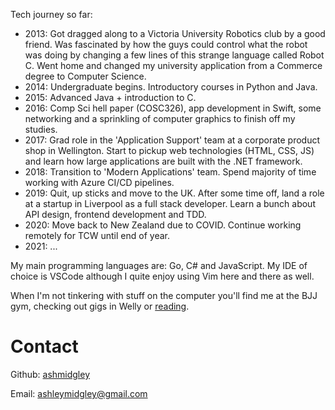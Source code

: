 Tech journey so far:
- 2013: Got dragged along to a Victoria University Robotics club by a good friend. Was fascinated by how the guys could control what the robot was doing by changing a few lines of this strange language called Robot C. Went home and changed my university application from a Commerce degree to Computer Science.
- 2014: Undergraduate begins. Introductory courses in Python and Java.
- 2015: Advanced Java + introduction to C.
- 2016: Comp Sci hell paper (COSC326), app development in Swift, some networking and a sprinkling of computer graphics to finish off my studies.
- 2017: Grad role in the 'Application Support' team at a corporate product shop in Wellington. Start to pickup web technologies (HTML, CSS, JS) and learn how large applications are built with the .NET framework.
- 2018: Transition to 'Modern Applications' team. Spend majority of time working with Azure CI/CD pipelines.
- 2019: Quit, up sticks and move to the UK. After some time off, land a role at a startup in Liverpool as a full stack developer. Learn a bunch about API design, frontend development and TDD.
- 2020: Move back to New Zealand due to COVID. Continue working remotely for TCW until end of year.
- 2021: ...

My main programming languages are: Go, C# and JavaScript. My IDE of choice is VSCode although I quite enjoy using Vim here and there as well.

When I'm not tinkering with stuff on the computer you'll find me at the BJJ gym, checking out gigs in Welly or [reading](https://bookshelf.co.nz/shelf/1).

# Contact

Github: [ashmidgley](https://github.com/ashmidgley)

Email: ashleymidgley@gmail.com